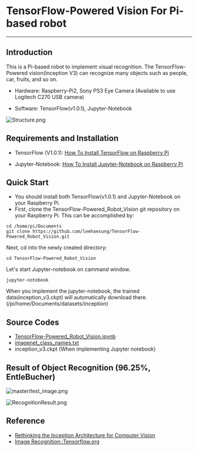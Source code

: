 # TensorFlow-Powered Vision For Pi-based robot

***

## Introduction

This is a Pi-based robot to implement visual recognition. The TensorFlow-Powered vision(Inception V3) can recognize many objects such as people, car, fruits, and so on. 

* Hardware: Raspberry-Pi2, Sony PS3 Eye Camera
 (Available to use Logitech C270 USB camera)

* Software: TensorFlow(v1.0.1), Jupyter-Notebook

![Structure.png](https://github.com/leehaesung/TensorFlow-Powered_Robot_Vision/blob/master/ImageFiles/Structure.png)


## Requirements and Installation

 * TensorFlow (V1.0.1): [How To Install TensorFlow on Raspberry Pi](https://www.instructables.com/id/Google-Tensorflow-on-Rapsberry-Pi/)
 
 * Jupyter-Notebook: [How To Install Jupyter-Notebook on Raspberry Pi](https://www.instructables.com/id/Jupyter-Notebook-on-Raspberry-Pi/)
 
 
## Quick Start
* You should install both TensorFlow(v1.0.1) and Jupyter-Notebook on your Raspberry Pi.
* First, clone the TensorFlow-Powered_Robot_Vision git repository on your Raspberry Pi. This can be accomplished by:
```
cd /home/pi/Documents
git clone https://github.com/leehaesung/TensorFlow-Powered_Robot_Vision.git
```
Next, cd into the newly created directory:
```
cd TensorFlow-Powered_Robot_Vision
``` 
Let's start Jupyter-notebook on cammand window.
```
jupyter-notebook
```
When you implement the jupyter-notebook, the trained data(inception_v3.ckpt) will automatically download there.(/pi/home/Documents/datasets/inception)


## Source Codes

* [TensorFlow-Powered_Robot_Vision.ipynb](https://github.com/leehaesung/TensorFlow-Powered_Robot_Vision/blob/master/TensorFlow-Powered_Robot_Vision.ipynb)
* [imagenet_class_names.txt](https://github.com/leehaesung/TensorFlow-Powered_Robot_Vision/blob/master/datasets/inception/imagenet_class_names.txt)
* inception_v3.ckpt (When implementing Jupyter notebook)


## Result of Object Recognition (96.25%, EntleBucher)

![master/test_image.png](https://github.com/leehaesung/TensorFlow-Powered_Robot_Vision/blob/master/test_image.png)

![RecognitionResult.png](https://github.com/leehaesung/TensorFlow-Powered_Robot_Vision/blob/master/ImageFiles/Result_96.25.png)


## Reference
* [Rethinking the Inception Architecture for Computer Vision](https://arxiv.org/abs/1512.00567)
* [Image Recognition::Tensorflow.org](https://www.tensorflow.org/tutorials/image_recognition)


